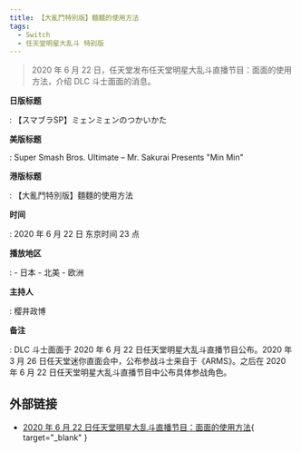 ```yaml
---
title: 【大亂鬥特別版】麵麵的使用方法
tags:
  - Switch
  - 任天堂明星大乱斗 特别版
---
```


> 2020 年 6 月 22 日，任天堂发布任天堂明星大乱斗直播节目：面面的使用方法，介绍 DLC 斗士面面的消息。

**日版标题**

:   【スマブラSP】ミェンミェンのつかいかた

**美版标题**

:   Super Smash Bros. Ultimate – Mr. Sakurai Presents "Min Min"

**港版标题**

:   【大亂鬥特別版】麵麵的使用方法

**时间**

:   2020 年 6 月 22 日 东京时间 23 点

**播放地区**

:   - 日本
    - 北美
    - 欧洲

**主持人**

:   樱井政博

**备注**

:   DLC 斗士面面于 2020 年 6 月 22 日任天堂明星大乱斗直播节目公布。2020 年 3 月 26 日任天堂迷你直面会中，公布参战斗士来自于《ARMS》。之后在 2020 年 6 月 22 日任天堂明星大乱斗直播节目中公布具体参战角色。

## 外部链接

- [2020 年 6 月 22 日任天堂明星大乱斗直播节目：面面的使用方法](https://www.bilibili.com/video/BV1S34y1S7dB/){ target="_blank" }
